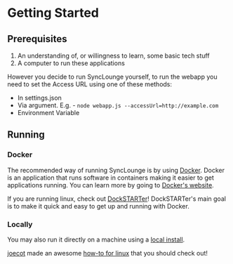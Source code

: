 
# Getting Started

## Prerequisites

1. An understanding of, or willingness to learn, some basic tech stuff
1. A computer to run these applications

However you decide to run SyncLounge yourself, to run the webapp you need to set the Access URL using one of these methods:

* In settings.json
* Via argument. E.g. - `node webapp.js --accessUrl=http://example.com`
* Environment Variable

## Running

### Docker

The recommended way of running SyncLounge is by using [Docker](/self-hosted/docker/). Docker is an application that runs software in containers making it easier to get applications running. You can learn more by going to [Docker's website](https://www.docker.com/).

If you are running linux, check out [DockSTARTer](https://dockstarter.com/)! DockSTARTer's main goal is to make it quick and easy to get up and running with Docker.

### Locally

You may also run it directly on a machine using a [local install](/self-hosted/locally/).

[joecot](https://gist.github.com/joecot) made an awesome [how-to for linux](https://gist.github.com/joecot/2b6fb52f72ca8022cacc4543fe1bed1b) that you should check out!
